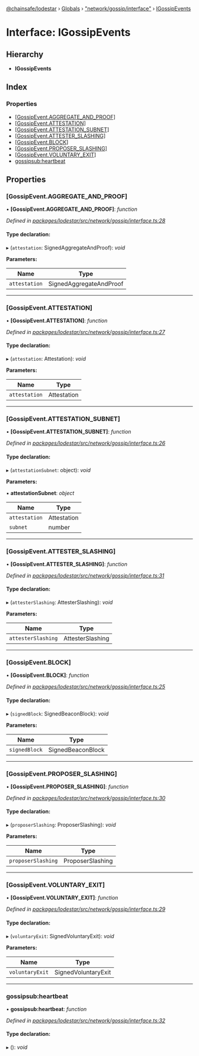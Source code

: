 [@chainsafe/lodestar](../README.md) › [Globals](../globals.md) › ["network/gossip/interface"](../modules/_network_gossip_interface_.md) › [IGossipEvents](_network_gossip_interface_.igossipevents.md)

# Interface: IGossipEvents

## Hierarchy

* **IGossipEvents**

## Index

### Properties

* [[GossipEvent.AGGREGATE_AND_PROOF]](_network_gossip_interface_.igossipevents.md#[gossipevent.aggregate_and_proof])
* [[GossipEvent.ATTESTATION]](_network_gossip_interface_.igossipevents.md#[gossipevent.attestation])
* [[GossipEvent.ATTESTATION_SUBNET]](_network_gossip_interface_.igossipevents.md#[gossipevent.attestation_subnet])
* [[GossipEvent.ATTESTER_SLASHING]](_network_gossip_interface_.igossipevents.md#[gossipevent.attester_slashing])
* [[GossipEvent.BLOCK]](_network_gossip_interface_.igossipevents.md#[gossipevent.block])
* [[GossipEvent.PROPOSER_SLASHING]](_network_gossip_interface_.igossipevents.md#[gossipevent.proposer_slashing])
* [[GossipEvent.VOLUNTARY_EXIT]](_network_gossip_interface_.igossipevents.md#[gossipevent.voluntary_exit])
* [gossipsub:heartbeat](_network_gossip_interface_.igossipevents.md#gossipsub:heartbeat)

## Properties

###  [GossipEvent.AGGREGATE_AND_PROOF]

• **[GossipEvent.AGGREGATE_AND_PROOF]**: *function*

*Defined in [packages/lodestar/src/network/gossip/interface.ts:28](https://github.com/ChainSafe/lodestar/blob/f536e8f/packages/lodestar/src/network/gossip/interface.ts#L28)*

#### Type declaration:

▸ (`attestation`: SignedAggregateAndProof): *void*

**Parameters:**

Name | Type |
------ | ------ |
`attestation` | SignedAggregateAndProof |

___

###  [GossipEvent.ATTESTATION]

• **[GossipEvent.ATTESTATION]**: *function*

*Defined in [packages/lodestar/src/network/gossip/interface.ts:27](https://github.com/ChainSafe/lodestar/blob/f536e8f/packages/lodestar/src/network/gossip/interface.ts#L27)*

#### Type declaration:

▸ (`attestation`: Attestation): *void*

**Parameters:**

Name | Type |
------ | ------ |
`attestation` | Attestation |

___

###  [GossipEvent.ATTESTATION_SUBNET]

• **[GossipEvent.ATTESTATION_SUBNET]**: *function*

*Defined in [packages/lodestar/src/network/gossip/interface.ts:26](https://github.com/ChainSafe/lodestar/blob/f536e8f/packages/lodestar/src/network/gossip/interface.ts#L26)*

#### Type declaration:

▸ (`attestationSubnet`: object): *void*

**Parameters:**

▪ **attestationSubnet**: *object*

Name | Type |
------ | ------ |
`attestation` | Attestation |
`subnet` | number |

___

###  [GossipEvent.ATTESTER_SLASHING]

• **[GossipEvent.ATTESTER_SLASHING]**: *function*

*Defined in [packages/lodestar/src/network/gossip/interface.ts:31](https://github.com/ChainSafe/lodestar/blob/f536e8f/packages/lodestar/src/network/gossip/interface.ts#L31)*

#### Type declaration:

▸ (`attesterSlashing`: AttesterSlashing): *void*

**Parameters:**

Name | Type |
------ | ------ |
`attesterSlashing` | AttesterSlashing |

___

###  [GossipEvent.BLOCK]

• **[GossipEvent.BLOCK]**: *function*

*Defined in [packages/lodestar/src/network/gossip/interface.ts:25](https://github.com/ChainSafe/lodestar/blob/f536e8f/packages/lodestar/src/network/gossip/interface.ts#L25)*

#### Type declaration:

▸ (`signedBlock`: SignedBeaconBlock): *void*

**Parameters:**

Name | Type |
------ | ------ |
`signedBlock` | SignedBeaconBlock |

___

###  [GossipEvent.PROPOSER_SLASHING]

• **[GossipEvent.PROPOSER_SLASHING]**: *function*

*Defined in [packages/lodestar/src/network/gossip/interface.ts:30](https://github.com/ChainSafe/lodestar/blob/f536e8f/packages/lodestar/src/network/gossip/interface.ts#L30)*

#### Type declaration:

▸ (`proposerSlashing`: ProposerSlashing): *void*

**Parameters:**

Name | Type |
------ | ------ |
`proposerSlashing` | ProposerSlashing |

___

###  [GossipEvent.VOLUNTARY_EXIT]

• **[GossipEvent.VOLUNTARY_EXIT]**: *function*

*Defined in [packages/lodestar/src/network/gossip/interface.ts:29](https://github.com/ChainSafe/lodestar/blob/f536e8f/packages/lodestar/src/network/gossip/interface.ts#L29)*

#### Type declaration:

▸ (`voluntaryExit`: SignedVoluntaryExit): *void*

**Parameters:**

Name | Type |
------ | ------ |
`voluntaryExit` | SignedVoluntaryExit |

___

###  gossipsub:heartbeat

• **gossipsub:heartbeat**: *function*

*Defined in [packages/lodestar/src/network/gossip/interface.ts:32](https://github.com/ChainSafe/lodestar/blob/f536e8f/packages/lodestar/src/network/gossip/interface.ts#L32)*

#### Type declaration:

▸ (): *void*
